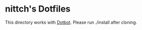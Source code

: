 nittch's Dotfiles
==================

This directory works with [Dotbot][dotbot]. Please run ./install after cloning.

[dotbot]: https://github.com/anishathalye/dotbot
